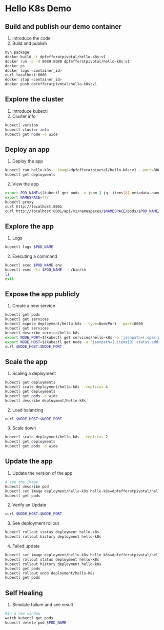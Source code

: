# Hello K8s Demo

## Build and publish our demo container

1. Introduce the code
2. Build and publish

```bash
mvn package
docker build -t dpfefferatpivotal/hello-k8s:v1 .
docker run -p -d 8080:8080 dpfefferatpivotal/hello-k8s:v1
docker ps
docker logs <container_id>
curl localhost:8080
docker stop <container_id>
docker push dpfefferatpivotal/hello-k8s:v1
```

## Explore the cluster

1. Introduce kubectl
2. Cluster info

```bash
kubectl version
kubectl cluster-info
kubectl get node -o wide
```

## Deploy an app

1. Deploy the app

```bash
kubectl run hello-k8s --image=dpfefferatpivotal/hello-k8s:v1 --port=8080 --record
kubectl get deployments
```

2. View the app

```bash
export POD_NAME=$(kubectl get pods -o json | jq .items[0].metadata.name -r)
export NAMESPACE=???
kubectl proxy
curl http://localhost:8001
curl http://localhost:8001/api/v1/namespaces/$NAMESPACE/pods/$POD_NAME/proxy/    
```

## Explore the app

1. Logs

```bash
kubectl logs $POD_NAME
```

2. Executing a command

```bash
kubectl exec $POD_NAME env
kubectl exec -ti $POD_NAME -- /bin/sh
ls
exit
```

## Expose the app publicly

1. Create a new service

```bash
kubectl get pods
kubectl get services
kubectl expose deployment/hello-k8s --type=NodePort --port=8080
kubectl get services
kubectl describe service/hello-k8s
export NODE_PORT=$(kubectl get services/hello-k8s -o 'jsonpath={.spec.ports[0].nodePort}')
export NODE_HOST=$(kubectl get node -o 'jsonpath={.items[0].status.addresses[0].address}')
curl $NODE_HOST:$NODE_PORT
```

## Scale the app

1. Scaling a deployment

```bash
kubectl get deployments
kubectl scale deployment/hello-k8s --replicas 4
kubectl get deployments
kubectl get pods -o wide
kubectl describe deployment/hello-k8s
```

2. Load balancing

```bash
curl $NODE_HOST:$NODE_PORT
```

3. Scale down

```bash
kubectl scale deployment/hello-k8s --replicas 2
kubectl get deployments
kubectl get pods -o wide
```

## Update the app

1. Update the version of the app

```bash
# see the image
kubectl describe pod
kubectl set image deployment/hello-k8s hello-k8s=dpfefferatpivotal/hello-k8s:v2 --record
kubectl get pods
```

2. Verify an Update

```bash
curl $NODE_HOST:$NODE_PORT
```

3. See deployment rollout

```bash
kubectl rollout status deployment hello-k8s
kubectl rollout history deployment hello-k8s
```

4. Failed update

```bash
kubectl set image deployment/hello-k8s hello-k8s=dpfefferatpivotal/hello-k8s:v3 --record
kubectl rollout status deployment hello-k8s
kubectl rollout history deployment hello-k8s
kubectl get pods
kubectl rollout undo deployment/hello-k8s
kubectl get pods
```

## Self Healing

1. Simulate failure and see result

```bash
#in a new window
watch kubectl get pods
kubectl delete pod $POD_NAME
```